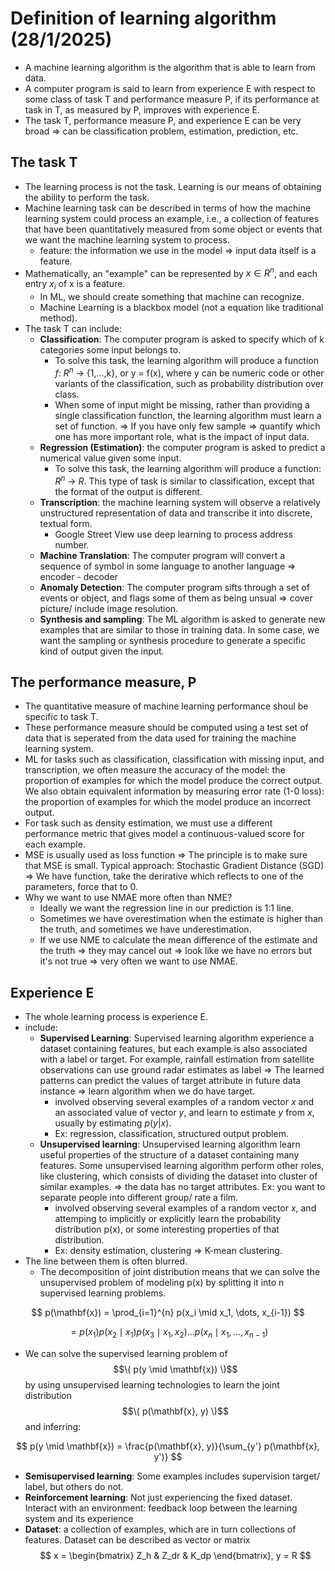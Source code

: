 # Definition of learning algorithm (28/1/2025)
* A machine learning algorithm is the algorithm that is able to learn from data.
* A computer program is said to learn from experience E with respect to some class of task T and performance measure P, if its performance at task in T, as measured by P, improves with experience E.
* The task T, performance measure P, and experience E can be very broad => can be classification problem, estimation, prediction, etc.
## The task T
* The learning process is not the task. Learning is our means of obtaining the ability to perform the task.
* Machine learning task can be described in terms of how the machine learning system could process an example, i.e., a collection of features that have been quantitatively measured from some object or events that we want the machine learning system to process.
  * feature: the information we use in the model => input data itself is a feature. 
* Mathematically, an "example" can be represented by $x \in R^n$, and each entry $x_i$ of x is a feature.
  * In ML, we should create something that machine can recognize.
  * Machine Learning is a blackbox model (not a equation like traditional method).
* The task T can include:
  * **Classification**: The computer program is asked to specify which of k categories some input belongs to.
    * To solve this task, the learning algorithm will produce a function $f$: $R^n$ -> {1,...,k}, or y = f(x), where y can be numeric code or other variants of the classification, such as probability distribution over class.
    * When some of input might be missing, rather than providing a single classification function, the learning algorithm must learn a set of function. => If you have only few sample => quantify which one has more important role, what is the impact of input data.
  * **Regression (Estimation)**: the computer program is asked to predict a numerical value given some input.
    * To solve this task, the learning algorithm will produce a function: $R^n$ -> $R$. This type of task is similar to classification, except that the format of the output is different.
  * **Transcription**: the machine learning system will observe a relatively unstructured representation of data and transcribe it into discrete, textual form.
    * Google Street View use deep learning to process address number.
  * **Machine Translation**: The computer program will convert a sequence of symbol in some language to another language => encoder - decoder
  * **Anomaly Detection**: The computer program sifts through a set of events or object, and flags some of them as being unsual => cover picture/ include image resolution.
  * **Synthesis and sampling**: The ML algorithm is asked to generate new examples that are similar to those in training data. In some case, we want the sampling or synthesis procedure to generate a specific kind of output given the input.
## The performance measure, P
* The quantitative measure of machine learning performance shoul be specific to task T.
* These performance measure should be computed using a test set of data that is seperated from the data used for training the machine learning system.
* ML for tasks such as classification, classification with missing input, and transcription, we often measure the accuracy of the model: the proportion of examples for which the model produce the correct output. We also obtain equivalent information by measuring error rate (1-0 loss): the proportion of examples for which the model produce an incorrect output.
* For task such as density estimation, we must use a different performance metric that gives model a continuous-valued score for each example.
* MSE is usually used as loss function => The principle is to make sure that MSE is small. Typical approach: Stochastic Gradient Distance (SGD) => We have function, take the derirative which reflects to one of the parameters, force that to 0.
* Why we want to use NMAE more often than NME?
  * Ideally we want the regression line in our prediction is 1:1 line.
  * Sometimes we have overestimation when the estimate is higher than the truth, and sometimes we have underestimation.
  * If we use NME to calculate the mean difference of the estimate and the truth => they may cancel out => look like we have no errors but it's not true => very often we want to use NMAE.       
## Experience E
* The whole learning process is experience E.
* include:
  * **Supervised Learning**: Supervised learning algorithm experience a dataset containing features, but each example is also associated with a label or target. For example, rainfall estimation from satellite observations can use ground radar estimates as label => The learned patterns can predict the values of target attribute in future data instance => learn algorithm when we do have target.
    * involved observing several examples of a random vector $x$ and an associated value of vector $y$, and learn to estimate $y$ from $x$, usually by estimating $p(y|x)$.
    * Ex: regression, classification, structured output problem.
  * **Unsupervised learning**: Unsupervised learning algorithm learn useful properties of the structure of a dataset containing many features. Some unsupervised learning algorithm perform other roles, like clustering, which consists of dividing the dataset into cluster of similar examples. => the data has no target attributes. Ex: you want to separate people into different group/ rate a film.
    * involved observing several examples of a random vector $x$, and attemping to implicitly or explicitly learn the probability distribution p(x), or some interesting properties of that distribution.
    * Ex: density estimation, clustering => K-mean clustering.
* The line between them is often blurred.
  * The decomposition of joint distribution means that we can solve the unsupervised problem of modeling p(x) by splitting it into n supervised learning problems.
  
$$
p(\mathbf{x}) = \prod_{i=1}^{n} p(x_i \mid x_1, \dots, x_{i-1})
$$

$$
= p(x_1) p(x_2 \mid x_1) p(x_3 \mid x_1, x_2) \dots p(x_n \mid x_1, \dots, x_{n-1})
$$


  * We can solve the supervised learning problem of $$\( p(y \mid \mathbf{x}) \)$$ by using unsupervised learning technologies to learn the joint distribution $$\( p(\mathbf{x}, y) \)$$ and inferring:

$$
p(y \mid \mathbf{x}) = \frac{p(\mathbf{x}, y)}{\sum_{y'} p(\mathbf{x}, y')}
$$
  * **Semisupervised learning**: Some examples includes supervision target/ label, but others do not.
  * **Reinforcement learning**: Not just experiencing the fixed dataset. Interact with an environment: feedback loop between the learning system and its experience
  * **Dataset**: a collection of examples, which are in turn collections of features. Dataset can be described as vector or matrix
$$
x = \begin{bmatrix} Z_h & Z_dr & K_dp \end{bmatrix}, y = R
$$

